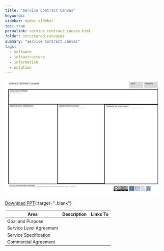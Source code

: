 ```yaml
---
title: "Service Contract Canvas"
keywords: 
sidebar: mydoc_sidebar
toc: true
permalink: service_contract_canvas.html
folder: structured_canvases
summary: "Service Contract Canvas"
tags: 
  - software
  - infrastructure
  - information
  - solution
---
```


![image001](media/service_contract_canvas.svg)

[Download PPT](media/ppt/service_contract_canvas.ppt){:target="_blank"}

| Area                    | Description | Links To |
| ----------------------- | ----------- | -------- |
| Goal and Purpose        |             |          |
| Service Level Agreement |             |          |
| Service Specification   |             |          |
| Commercial Agreement    |             |          |